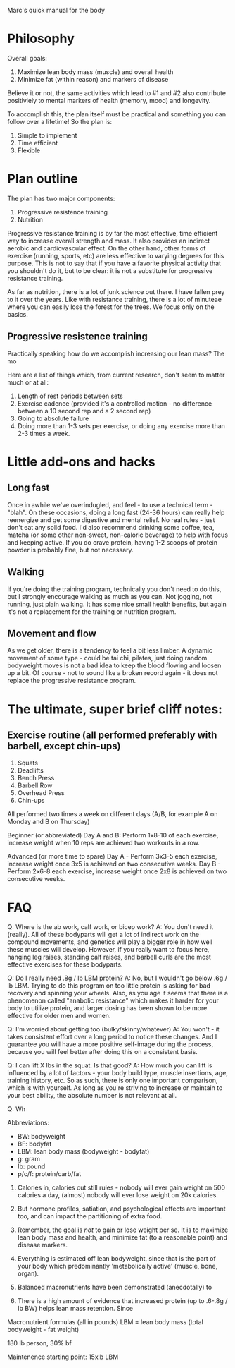 Marc's quick manual for the body

# Philosophy

Overall goals:
1. Maximize lean body mass (muscle) and overall health
2. Minimize fat (within reason) and markers of disease 

Believe it or not, the same activities which lead to #1 and #2 also contribute positiviely to mental markers of health (memory, mood) and longevity.

To accomplish this, the plan itself must be practical and something you can follow over a lifetime! So the plan is:
1. Simple to implement
2. Time efficient
3. Flexible

# Plan outline

The plan has two major components:
1. Progressive resistence training
2. Nutrition

Progressive resistance training is by far the most effective, time efficient way to increase overall strength and mass. It also provides an indirect aerobic and cardiovascular effect. On the other hand, other forms of exercise (running, sports, etc) are less effective to varying degrees for this purpose. This is not to say that if you have a favorite physical activity that you shouldn't do it, but to be clear: it is not a substitute for progressive resistance training.

As far as nutrition, there is a lot of junk science out there. I have fallen prey to it over the years. Like with resistance training, there is a lot of minuteae where you can easily lose the forest for the trees. We focus only on the basics.

## Progressive resistence training

Practically speaking how do we accomplish increasing our lean mass? The mo

Here are a list of things which, from current research, don't seem to matter much or at all:
1. Length of rest periods between sets
2. Exercise cadence (provided it's a controlled motion - no difference between a 10 second rep and a 2 second rep)
3. Going to absolute failure
4. Doing more than 1-3 sets per exercise, or doing any exercise more than 2-3 times a week.

# Little add-ons and hacks
## Long fast

Once in awhile we've overindugled, and feel - to use a technical term - "blah". On these occasions, doing a long fast (24-36 hours) can 
really help reenergize and get some digestive and mental relief. No real rules - just don't eat any solid food. I'd also recommend
drinking some coffee, tea, matcha (or some other non-sweet, non-caloric beverage) to help with focus and keeping active. If you do crave protein,
having 1-2 scoops of protein powder is probably fine, but not necessary.

## Walking

If you're doing the training program, technically you don't need to do this, but I strongly encourage walking as much as you can. Not jogging, 
not running, just plain walking. It has some nice small health benefits, but again it's not a replacement for the training or nutrition program.

## Movement and flow

As we get older, there is a tendency to feel a bit less limber. A dynamic movement of some type - could be tai chi, pilates, just doing random
bodyweight moves is not a bad idea to keep the blood flowing and loosen up a bit. Of course - not to sound like a broken record again - it does
not replace the progressive resistance program.

# The ultimate, super brief cliff notes:

## Exercise routine (all performed preferably with barbell, except chin-ups)
1. Squats
2. Deadlifts
3. Bench Press
4. Barbell Row
5. Overhead Press
6. Chin-ups

All performed two times a week on different days (A/B, for example A on Monday and B on Thursday)

Beginner (or abbreviated)
Day A and B: Perform 1x8-10 of each exercise, increase weight when 10 reps are achieved two workouts in a row.

Advanced (or more time to spare)
Day A - Perform 3x3-5 each exercise, increase weight once 3x5 is achieved on two consecutive weeks.
Day B - Perform 2x6-8 each exercise, increase weight once 2x8 is achieved on two consecutive weeks.

# FAQ

Q: Where is the ab work, calf work, or bicep work?
A: You don't need it (really). All of these bodyparts will get a lot of indirect work on the compound movements, and genetics will play a 
bigger role in how well these muscles will develop. However, if you really want to focus here, hanging leg raises, standing calf raises, and 
barbell curls are the most effective exercises for these bodyparts.

Q: Do I really need .8g / lb LBM protein?
A: No, but I wouldn't go below .6g / lb LBM. Trying to do this program on too little protein is asking for bad recovery and spinning
your wheels. Also, as you age it seems that there is a phenomenon called "anabolic resistance" which makes it harder for your body to utilize
protein, and larger dosing has been shown to be more effective for older men and women.

Q: I'm worried about getting too (bulky/skinny/whatever)
A: You won't - it takes consistent effort over a long period to notice these changes. And I guarantee you will have a more positive self-image
during the process, because you will feel better after doing this on a consistent basis.

Q: I can lift X lbs in the squat. Is that good?
A: How much you can lift is influenced by a lot of factors - your body build type, muscle insertions, age, training history, etc. So as such,
there is only one important comparison, which is with yourself. As long as you're striving to increase or maintain to your best ability,
the absolute number is not relevant at all.

Q: Wh





Abbreviations: 
- BW: bodyweight
- BF: bodyfat
- LBM: lean body mass (bodyweight - bodyfat)
- g: gram
- lb: pound
- p/c/f: protein/carb/fat


1. Calories in, calories out still rules - nobody will ever gain weight on 500 calories a day, (almost) nobody will ever lose weight on 20k calories.
2. But hormone profiles, satiation, and psychological effects are important too, and can impact the partitioning of extra food. 
3. Remember, the goal is *not* to gain or lose weight per se. It is to maximize lean body mass and health, and minimize fat (to a reasonable point) and disease markers.


2. Everything is estimated off lean bodyweight, since that is the part of your body which predominantly 'metabolically active' (muscle, bone, organ).

3. Balanced macronutrients have been demonstrated (anecdotally) to 
1. There is a high amount of evidence that increased protein (up to .6-.8g / lb BW) helps lean mass retention. Since 

Macronutrient formulas (all in pounds)
LBM = lean body mass (total bodyweight - fat weight)

180 lb person, 30% bf

Maintenence starting point: 15xlb LBM
